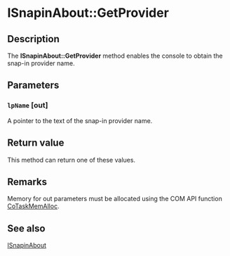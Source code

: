# ISnapinAbout::GetProvider

## Description

The **ISnapinAbout::GetProvider** method enables the console to obtain the snap-in provider name.

## Parameters

### `lpName` [out]

A pointer to the text of the snap-in provider name.

## Return value

This method can return one of these values.

## Remarks

Memory for out parameters must be allocated using the COM API function
[CoTaskMemAlloc](https://learn.microsoft.com/windows/desktop/api/combaseapi/nf-combaseapi-cotaskmemalloc).

## See also

[ISnapinAbout](https://learn.microsoft.com/windows/desktop/api/mmc/nn-mmc-isnapinabout)